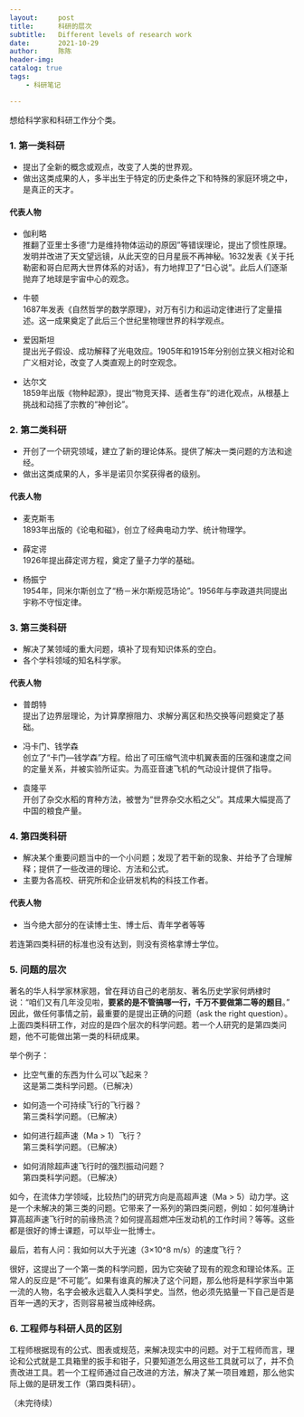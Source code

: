 ```yaml
---
layout:     post
title:      科研的层次
subtitle:   Different levels of research work
date:       2021-10-29
author:     陈陈
header-img:
catalog: true
tags:
    - 科研笔记

---
```


想给科学家和科研工作分个类。

### 1. 第一类科研
* 提出了全新的概念或观点，改变了人类的世界观。  
* 做出这类成果的人，多半出生于特定的历史条件之下和特殊的家庭环境之中，是真正的天才。  

#### 代表人物
- 伽利略   
推翻了亚里士多德“力是维持物体运动的原因”等错误理论，提出了惯性原理。发明并改进了天文望远镜，从此天空的日月星辰不再神秘。1632发表《关于托勒密和哥白尼两大世界体系的对话》，有力地捍卫了“日心说”。此后人们逐渐抛弃了地球是宇宙中心的观念。

- 牛顿  
1687年发表《自然哲学的数学原理》，对万有引力和运动定律进行了定量描述。这一成果奠定了此后三个世纪里物理世界的科学观点。

- 爱因斯坦  
提出光子假设、成功解释了光电效应。1905年和1915年分别创立狭义相对论和广义相对论，改变了人类直观上的时空观念。

- 达尔文  
1859年出版《物种起源》，提出“物竞天择、适者生存”的进化观点，从根基上挑战和动摇了宗教的“神创论”。

### 2. 第二类科研
* 开创了一个研究领域，建立了新的理论体系。提供了解决一类问题的方法和途经。
* 做出这类成果的人，多半是诺贝尔奖获得者的级别。

#### 代表人物
- 麦克斯韦  
1893年出版的《论电和磁》，创立了经典电动力学、统计物理学。

- 薛定谔  
1926年提出薛定谔方程，奠定了量子力学的基础。

- 杨振宁  
1954年，同米尔斯创立了“杨－米尔斯规范场论”。1956年与李政道共同提出宇称不守恒定律。


### 3. 第三类科研
* 解决了某领域的重大问题，填补了现有知识体系的空白。
* 各个学科领域的知名科学家。

#### 代表人物
- 普朗特     
提出了边界层理论，为计算摩擦阻力、求解分离区和热交换等问题奠定了基础。

- 冯卡门、钱学森   
创立了“卡门—钱学森”方程。给出了可压缩气流中机翼表面的压强和速度之间的定量关系，并被实验所证实。为高亚音速飞机的气动设计提供了指导。

- 袁隆平  
开创了杂交水稻的育种方法，被誉为“世界杂交水稻之父”。其成果大幅提高了中国的粮食产量。

### 4. 第四类科研
* 解决某个重要问题当中的一个小问题；发现了若干新的现象、并给予了合理解释；提供了一些改进的理论、方法和公式。
* 主要为各高校、研究所和企业研发机构的科技工作者。

#### 代表人物
- 当今绝大部分的在读博士生、博士后、青年学者等等

若连第四类科研的标准也没有达到，则没有资格拿博士学位。

### 5. 问题的层次
著名的华人科学家林家翘，曾在拜访自己的老朋友、著名历史学家何炳棣时说：“咱们又有几年没见啦，**要紧的是不管搞哪一行，千万不要做第二等的题目**。” 因此，做任何事情之前，最重要的是提出正确的问题（ask the right question）。上面四类科研工作，对应的是四个层次的科学问题。若一个人研究的是第四类问题，他不可能做出第一类的科研成果。

举个例子：

- 比空气重的东西为什么可以飞起来？  
这是第二类科学问题。（已解决）

- 如何造一个可持续飞行的飞行器？  
第三类科学问题。（已解决）

- 如何进行超声速（Ma > 1）飞行？  
第三类科学问题。（已解决）

- 如何消除超声速飞行时的强烈振动问题？  
第四类科学问题。（已解决）

如今，在流体力学领域，比较热门的研究方向是高超声速（Ma > 5）动力学。这是一个未解决的第三类的问题。它带来了一系列的第四类问题，例如：如何准确计算高超声速飞行时的前缘热流？如何提高超燃冲压发动机的工作时间？等等。这些都是很好的博士课题，可以毕业一批博士。

最后，若有人问：我如何以大于光速（3×10^8 m/s）的速度飞行？

很好，这提出了一个第一类的科学问题，因为它突破了现有的观念和理论体系。正常人的反应是“不可能”。如果有谁真的解决了这个问题，那么他将是科学家当中第一流的人物，名字会被永远载入人类科学史。当然，他必须先掂量一下自己是否是百年一遇的天才，否则容易被当成神经病。

### 6. 工程师与科研人员的区别
工程师根据现有的公式、图表或规范，来解决现实中的问题。对于工程师而言，理论和公式就是工具箱里的扳手和钳子，只要知道怎么用这些工具就可以了，并不负责改进工具。若一个工程师通过自己改进的方法，解决了某一项目难题，那么他实际上做的是研发工作（第四类科研）。

（未完待续）
